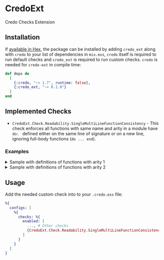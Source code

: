 # CredoExt

Credo Checks Extension

## Installation

If [available in Hex](https://hex.pm/docs/publish), the package can be installed
by adding `credo_ext` along with `credo` to your list of dependencies in `mix.exs`, `credo` itself is required to run default checks and `credo_ext` is required to run custom checks. `credo` is needed for `credo-ext` in compile time:

```elixir
def deps do
  [
    {:credo, "~> 1.7", runtime: false},
    {:credo_ext, "~> 0.1.0"}
  ]
end
```

## Implemented Checks

- `CredoExt.Check.Readability.SingleMultiLineFunctionConsistency` - This check enforces all functions with same name and arity in a module have `do: ` defined either on the same line of signature or on a new line, ignoring full-body functions (`do ... end`).

### Examples
<details>
<summary>Sample with definitions of functions with arity 1</summary>

```elixir
      defmodule SampleArity1 do
        #1 do on same line
        def get_type(%{type: type}), do: type |> Map.get(:coding) |> hd() |> Map.get(:code)

        #2 do on same line
        def get_type(%{
          type: type,
          value: value
        }), do: type |> Map.get(:coding) |> hd() |> Map.get(:code)

        #3 do on next line
        def get_type(%{
          type: :ok,
        }),
          do: :ok |> Map.get(:coding) |> hd() |> Map.get(:code)

        #4 do on same line
        def get_type(%{
          type: :ok_1,
        }), do:
          :ok_1 |> Map.get(:coding) |> hd() |> Map.get(:code)

        #5 do on same line
        def get_type(%{
          type: :ok_2,
        }), do: :ok_2
          |> Map.get(:coding)
          |> hd()
          |> Map.get(:code)

        #6 do same line
        def get_type(%{
          type: :ok_3,
        }), do: :ok_3

        #7 ignored because is a full body function
        def get_type(%{
          type: :ok_3,
        }) do
          :ok_3
        end
      end
```
</details>

<details>
<summary>Sample with definitions of functions with arity 2</summary>

```elixir

      defmodule SampleArity2 do
        # do same line
        defp get_type(nil, nil), do: nil

        # do same line
        defp get_type(%{
          item: "item"
        }, nil), do: nil

        # do same line
        defp get_type(
          %{
            item: "item",
            item2: "item2"
          },
          %{another: "another"}
        ), do: nil

        # do next line
        defp get_type(%{type: :test}, :ok),
          do: :ok

        # do next line
        defp get_type(%{
          type: :test,
          value: :error
        }, :ok),
          do: :ok

        # ignored because it is a full body function
        defp get_type(%{
          type: :test,
          value: :error2
        }, :ok) do
          :ok
        end

        # ignored because it is a full body function
        defp get_type(%{
          type: :test,
          value: :error3
        }, :ok) do
          :ok
          |> to_string()
          |> IO.inspect(label: "---- ok ----", limit: :infinity)
        end

        # do next line
        defp get_type(nil, :ok),
          do: :ok

        # do next line
        defp get_type(nil, :err),
          do: :err
              |> to_string()
              |> IO.inspect(label: "---- io ----", limit: :infinity)
      end
```

</details>

## Usage

Add the needed custom check into to your `.credo.exs` file:

```elixir
%{
  configs: [
    %{
      checks: %{
        enabled: [
          ..., # Other checks
          {CredoExt.Check.Readability.SingleMultiLineFunctionConsistency, []}
        ]
      }
    }
  ]
}
```

